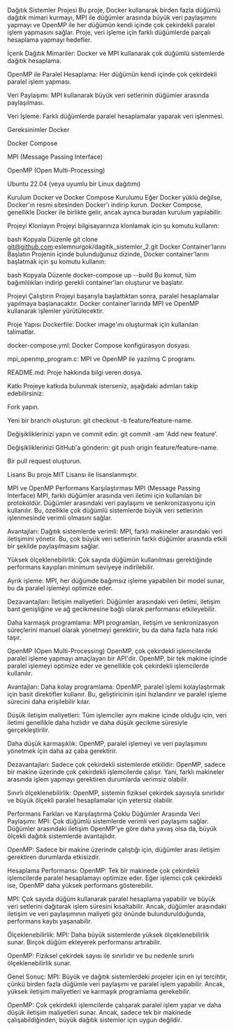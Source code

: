 Dağıtık Sistemler Projesi
Bu proje, Docker kullanarak birden fazla düğümlü dağıtık mimari kurmayı, MPI ile düğümler arasında büyük veri paylaşımını yapmayı ve OpenMP ile her düğümün kendi içinde çok çekirdekli paralel işlem yapmasını sağlar. Proje, veri işleme için farklı düğümlerde parçalı hesaplama yapmayı hedefler.

İçerik
Dağıtık Mimariler: Docker ve MPI kullanarak çok düğümlü sistemlerde dağıtık hesaplama.

OpenMP ile Paralel Hesaplama: Her düğümün kendi içinde çok çekirdekli paralel işlem yapması.

Veri Paylaşımı: MPI kullanarak büyük veri setlerinin düğümler arasında paylaşılması.

Veri İşleme: Farklı düğümlerde paralel hesaplamalar yaparak veri işlenmesi.

Gereksinimler
Docker

Docker Compose

MPI (Message Passing Interface)

OpenMP (Open Multi-Processing)

Ubuntu 22.04 (veya uyumlu bir Linux dağıtımı)

Kurulum
Docker ve Docker Compose Kurulumu
Eğer Docker yüklü değilse, Docker'ın resmi sitesinden Docker'ı indirip kurun. Docker Compose, genellikle Docker ile birlikte gelir, ancak ayrıca buradan kurulum yapılabilir.

Projeyi Klonlayın
Projeyi bilgisayarınıza klonlamak için şu komutu kullanın:

bash
Kopyala
Düzenle
git clone git@github.com:eslemnurgok/dagitik_sistemler_2.git
Docker Container'larını Başlatın
Projenin içinde bulunduğunuz dizinde, Docker container'larını başlatmak için şu komutu kullanın:

bash
Kopyala
Düzenle
docker-compose up --build
Bu komut, tüm bağımlılıkları indirip gerekli container'ları oluşturur ve başlatır.

Projeyi Çalıştırın
Projeyi başarıyla başlattıktan sonra, paralel hesaplamalar yapılmaya başlanacaktır. Docker container'larında MPI ve OpenMP kullanarak işlemler yürütülecektir.

Proje Yapısı
Dockerfile: Docker image'ını oluşturmak için kullanılan talimatlar.

docker-compose.yml: Docker Compose konfigürasyon dosyası.

mpi_openmp_program.c: MPI ve OpenMP ile yazılmış C programı.

README.md: Proje hakkında bilgi veren dosya.

Katkı
Projeye katkıda bulunmak isterseniz, aşağıdaki adımları takip edebilirsiniz:

Fork yapın.

Yeni bir branch oluşturun: git checkout -b feature/feature-name.

Değişikliklerinizi yapın ve commit edin: git commit -am 'Add new feature'.

Değişikliklerinizi GitHub'a gönderin: git push origin feature/feature-name.

Bir pull request oluşturun.

Lisans
Bu proje MIT Lisansı ile lisanslanmıştır.

MPI ve OpenMP Performans Karşılaştırması
MPI (Message Passing Interface)
MPI, farklı düğümler arasında veri iletimi için kullanılan bir protokoldür. Düğümler arasındaki veri paylaşımı ve senkronizasyonu için kullanılır. Bu, özellikle çok düğümlü sistemlerde büyük veri setlerinin işlenmesinde verimli olmasını sağlar.

Avantajları:
Dağıtık sistemlerde verimli: MPI, farklı makineler arasındaki veri iletişimini yönetir. Bu, çok büyük veri setlerinin farklı düğümler arasında etkili bir şekilde paylaşılmasını sağlar.

Yüksek ölçeklenebilirlik: Çok sayıda düğümün kullanılması gerektiğinde performans kayıpları minimum seviyeye indirilebilir.

Ayrık işleme: MPI, her düğümde bağımsız işleme yapabilen bir model sunar, bu da paralel işlemeyi optimize eder.

Dezavantajları:
İletişim maliyetleri: Düğümler arasındaki veri iletimi, iletişim bant genişliğine ve ağ gecikmesine bağlı olarak performansı etkileyebilir.

Daha karmaşık programlama: MPI programları, iletişim ve senkronizasyon süreçlerini manuel olarak yönetmeyi gerektirir, bu da daha fazla hata riski taşır.

OpenMP (Open Multi-Processing)
OpenMP, çok çekirdekli işlemcilerde paralel işleme yapmayı amaçlayan bir API'dir. OpenMP, bir tek makine içinde paralel işlemeyi optimize eder ve genellikle çok çekirdekli işlemcilerde kullanılır.

Avantajları:
Daha kolay programlama: OpenMP, paralel işlemi kolaylaştırmak için basit direktifler kullanır. Bu, geliştiricinin işini hızlandırır ve paralel işleme sürecini daha erişilebilir kılar.

Düşük iletişim maliyetleri: Tüm işlemciler aynı makine içinde olduğu için, veri iletimi genellikle daha hızlıdır ve daha düşük gecikme süresiyle gerçekleştirilir.

Daha düşük karmaşıklık: OpenMP, paralel işlemeyi ve veri paylaşımını yönetmek için daha az çaba gerektirir.

Dezavantajları:
Sadece çok çekirdekli sistemlerde etkilidir: OpenMP, sadece bir makine üzerinde çok çekirdekli işlemcilerde çalışır. Yani, farklı makineler arasında işlem yapmayı gerektiren durumlarda verimsiz olabilir.

Sınırlı ölçeklenebilirlik: OpenMP, sistemin fiziksel çekirdek sayısıyla sınırlıdır ve büyük ölçekli paralel hesaplamalar için yetersiz olabilir.

Performans Farkları ve Karşılaştırma
Çoklu Düğümler Arasında Veri Paylaşımı:
MPI: Çok düğümlü sistemlerde verimli veri paylaşımı sağlar. Düğümler arasındaki iletişim OpenMP'ye göre daha yavaş olsa da, büyük ölçekli dağıtık sistemlerde avantajlıdır.

OpenMP: Sadece bir makine üzerinde çalıştığı için, düğümler arası iletişim gerektiren durumlarda etkisizdir.

Hesaplama Performansı:
OpenMP: Tek bir makinede çok çekirdekli işlemcilerde paralel hesaplamayı optimize eder. Eğer işlemci çok çekirdekli ise, OpenMP daha yüksek performans gösterebilir.

MPI: Çok sayıda düğüm kullanarak paralel hesaplama yapabilir ve büyük veri setlerini dağıtarak işlem süresini kısaltabilir. Ancak, düğümler arasındaki iletişim ve veri paylaşımının maliyeti göz önünde bulundurulduğunda, performans kaybı yaşanabilir.

Ölçeklenebilirlik:
MPI: Daha büyük sistemlerde yüksek ölçeklenebilirlik sunar. Birçok düğüm ekleyerek performansı artırabilir.

OpenMP: Fiziksel çekirdek sayısı ile sınırlıdır ve bu nedenle sınırlı ölçeklenebilirlik sunar.

Genel Sonuç:
MPI: Büyük ve dağıtık sistemlerdeki projeler için en iyi tercihtir, çünkü birden fazla düğümle veri paylaşımı ve paralel işlem yapabilir. Ancak, yüksek iletişim maliyetleri ve karmaşık programlama gerekebilir.

OpenMP: Çok çekirdekli işlemcilerde çalışarak paralel işlem yapar ve daha düşük iletişim maliyetleri sunar. Ancak, sadece tek bir makinede çalışabildiğinden, büyük dağıtık sistemler için uygun değildir.
